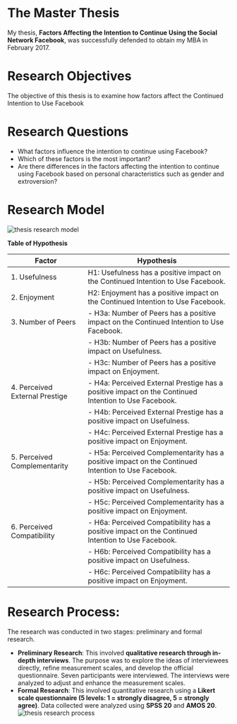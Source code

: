 # The Master Thesis
My thesis, **Factors Affecting the Intention to Continue Using the Social Network Facebook**, was successfully defended to obtain my MBA in February 2017.

# Research Objectives
The objective of this thesis is to examine how factors affect the Continued Intention to Use Facebook

# Research Questions
- What factors influence the intention to continue using Facebook?
- Which of these factors is the most important?
- Are there differences in the factors affecting the intention to continue using Facebook based on personal characteristics such as gender and extroversion?
# Research Model
![thesis research model](https://github.com/user-attachments/assets/5ea5862f-3c01-4a9d-ad15-ba5c65c3265f)


**Table of Hypothesis**

| Factor                     | Hypothesis                                                                 |
|----------------------------|----------------------------------------------------------------------------|
| 1. Usefulness                 | H1: Usefulness has a positive impact on the Continued Intention to Use Facebook. |
| 2. Enjoyment                  | H2: Enjoyment has a positive impact on the Continued Intention to Use Facebook. |
| 3. Number of Peers            | - H3a: Number of Peers has a positive impact on the Continued Intention to Use Facebook. |
|                            | - H3b: Number of Peers has a positive impact on Usefulness. |
|                            | - H3c: Number of Peers has a positive impact on Enjoyment. |
| 4. Perceived External Prestige | - H4a: Perceived External Prestige has a positive impact on the Continued Intention to Use Facebook. |
|                            | - H4b: Perceived External Prestige has a positive impact on Usefulness. |
|                            | - H4c: Perceived External Prestige has a positive impact on Enjoyment. |
| 5. Perceived Complementarity  | - H5a: Perceived Complementarity has a positive impact on the Continued Intention to Use Facebook. |
|                            | - H5b: Perceived Complementarity has a positive impact on Usefulness. |
|                            | - H5c: Perceived Complementarity has a positive impact on Enjoyment. |
| 6. Perceived Compatibility    | - H6a: Perceived Compatibility has a positive impact on the Continued Intention to Use Facebook. |
|                            | - H6b: Perceived Compatibility has a positive impact on Usefulness. |
|                            | - H6c: Perceived Compatibility has a positive impact on Enjoyment. |

# Research Process:

The research was conducted in two stages: preliminary and formal research.

- **Preliminary Research**: This involved **qualitative research through in-depth interviews**. The purpose was to explore the ideas of interviewees directly, refine measurement scales, and develop the official questionnaire. Seven participants were interviewed. The interviews were analyzed to adjust and enhance the measurement scales.
- **Formal Research**: This involved quantitative research using a **Likert scale questionnaire (5 levels: 1 = strongly disagree, 5 = strongly agree)**. Data collected were analyzed using **SPSS 20** and **AMOS 20**.
![thesis research process](https://github.com/user-attachments/assets/dc658340-540a-43b3-b5a7-87ee4f9e5d3e)





